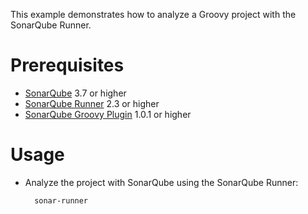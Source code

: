 This example demonstrates how to analyze a Groovy project with the SonarQube Runner.

Prerequisites
=============
* [SonarQube](http://www.sonarsource.org/downloads/) 3.7 or higher
* [SonarQube Runner](http://docs.codehaus.org/x/N4KxDQ) 2.3 or higher
* [SonarQube Groovy Plugin](http://docs.codehaus.org/x/qQBhC) 1.0.1	 or higher

Usage
=====
* Analyze the project with SonarQube using the SonarQube Runner:

        sonar-runner